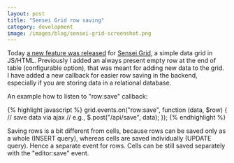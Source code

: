 ```yaml
---
layout: post
title: "Sensei Grid row saving"
category: development
image: /images/blog/sensei-grid-screenshot.png
---
```


Today [a new feature was released](https://github.com/datazenit/sensei-grid/releases/tag/v0.1.5) for [Sensei Grid](https://github.com/datazenit/sensei-grid), a simple data grid in JS/HTML. Previously I added an always present empty row at the end of table (configurable option), that was meant for adding new data to the grid. I have added a new callback for easier row saving in the backend, especially if you are storing data in a relational database. 

<!-- more -->

An example how to listen to "row:save" callback: 

{% highlight javascript %}
grid.events.on("row:save", function (data, $row) { 
	// save data via ajax 
	// e.g., $.post("/api/save", data);
});
{% endhighlight %}

Saving rows is a bit different from cells, because rows can be saved only as a whole (INSERT query), whereas cells are saved individually (UPDATE query). Hence a separate event for rows. Cells can be still saved separately with the "editor:save" event.
